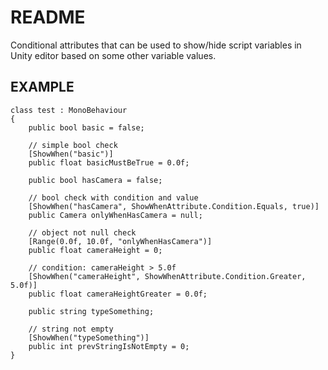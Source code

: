 # README #

Conditional attributes that can be used to show/hide script variables in Unity editor based on some other variable values.

## EXAMPLE ##

    class test : MonoBehaviour
    {
        public bool basic = false;

        // simple bool check
        [ShowWhen("basic")]
        public float basicMustBeTrue = 0.0f;

        public bool hasCamera = false;

        // bool check with condition and value
        [ShowWhen("hasCamera", ShowWhenAttribute.Condition.Equals, true)]
        public Camera onlyWhenHasCamera = null;

        // object not null check
        [Range(0.0f, 10.0f, "onlyWhenHasCamera")]
        public float cameraHeight = 0;

        // condition: cameraHeight > 5.0f
        [ShowWhen("cameraHeight", ShowWhenAttribute.Condition.Greater, 5.0f)]
        public float cameraHeightGreater = 0.0f;

        public string typeSomething;

        // string not empty
        [ShowWhen("typeSomething")]
        public int prevStringIsNotEmpty = 0;
    }
